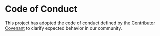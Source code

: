 # Code of Conduct

This project has adopted the code of conduct defined by the [Contributor Covenant](http://contributor-covenant.org/) to clarify expected behavior in our community.
<!--For more information see the [.NET Foundation Code of Conduct](http://www.dotnetfoundation.org/code-of-conduct).-->
